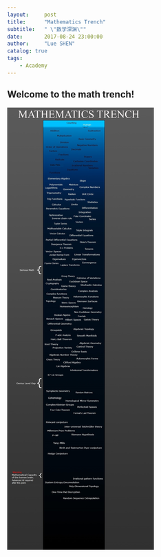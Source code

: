 ```yaml
---
layout:     post
title:      "Mathematics Trench"
subtitle:   " \"数学深渊\""
date:       2017-08-24 23:00:00
author:     "Lue SHEN"
catalog: true
tags:
    - Academy
---
```


## Welcome to the math trench!

<img src="/img/in-post/mathtrench.jpg">
